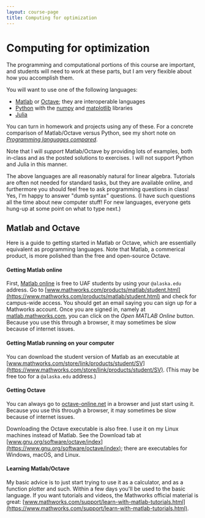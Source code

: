```yaml
---
layout: course-page
title: Computing for optimization
---
```


# Computing for optimization

The programming and computational portions of this course are important, and students will need to work at these parts, but I am very flexible about how you accomplish them.

You will want to use one of the following languages:

  * [Matlab](https://matlab.mathworks.com/) or [Octave](https://www.gnu.org/software/octave/index); they are interoperable languages
  * [Python](http://python.org/) with the [numpy](https://numpy.org/) and [matplotlib](http://matplotlib.org/) libraries
  * [Julia](https://julialang.org/)

You can turn in homework and projects using any of these.  For a concrete comparison of Matlab/Octave versus Python, see my short note on [_Programming languages compared_](https://bueler.github.io/compareMOP.pdf).

Note that I will _support_ Matlab/Octave by providing lots of examples, both in-class and as the posted solutions to exercises.  I will not support Python and Julia in this manner.

The above languages are all reasonably natural for linear algebra.  Tutorials are often not needed for standard tasks, but they are available online, and furthermore you should feel free to ask programming questions in class!  Yes, I'm happy to answer "dumb syntax" questions.  (I have such questions all the time about new computer stuff!  For new languages, everyone gets hung-up at some point on what to type next.)

## Matlab and Octave

Here is a guide to getting started in Matlab or Octave, which are essentially equivalent as programming languages.  Note that Matlab, a commerical product, is more polished than the free and open-source Octave.

#### Getting Matlab online

First, [Matlab online](https://matlab.mathworks.com/) is free to UAF students by using your `@alaska.edu` address.  Go to [www.mathworks.com/products/matlab/student.html](https://www.mathworks.com/products/matlab/student.html) and check for campus-wide access.  You should get an email saying you can sign up for a Mathworks account.  Once you are signed in, namely at [matlab.mathworks.com](https://matlab.mathworks.com/), you can click on the *Open MATLAB Online* button.  Because you use this through a browser, it may sometimes be slow because of internet issues.

#### Getting Matlab running on your computer

You can download the student version of Matlab as an executable at [www.mathworks.com/store/link/products/student/SV](https://www.mathworks.com/store/link/products/student/SV).  (This may be free too for a `@alaska.edu` address.)

#### Getting Octave

You can always go to [octave-online.net](https://octave-online.net/) in a browser and just start using it.  Because you use this through a browser, it may sometimes be slow because of internet issues.

Downloading the Octave executable is also free.  I use it on my Linux machines instead of Matlab.  See the Download tab at [www.gnu.org/software/octave/index](https://www.gnu.org/software/octave/index); there are executables for Windows, macOS, and Linux.

#### Learning Matlab/Octave

My basic advice is to just start trying to use it as a calculator, and as a function plotter and such.  Within a few days you'll be used to the basic language.  If you want tutorials and videos, the Mathworks official material is great: [www.mathworks.com/support/learn-with-matlab-tutorials.html](https://www.mathworks.com/support/learn-with-matlab-tutorials.html).
